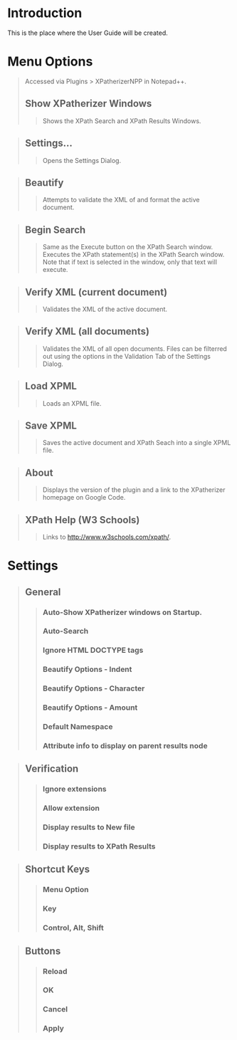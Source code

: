 
# Introduction #
This is the place where the User Guide will be created.
# Menu Options #
> Accessed via Plugins > XPatherizerNPP in Notepad++.
> ## Show XPatherizer Windows ##
> > Shows the XPath Search and XPath Results Windows.

> ## Settings... ##
> > Opens the Settings Dialog.

> ## Beautify ##
> > Attempts to validate the XML of and format the active document.

> ## Begin Search ##
> > Same as the Execute button on the XPath Search window. Executes the XPath statement(s) in the XPath Search window.  Note that if text is selected in the window, only that text will execute.

> ## Verify XML (current document) ##
> > Validates the XML of the active document.

> ## Verify XML (all documents) ##
> > Validates the XML of all open documents.  Files can be filterred out using the options in the Validation Tab of the Settings Dialog.

> ## Load XPML ##
> > Loads an XPML file.

> ## Save XPML ##
> > Saves the active document and XPath Seach into a single XPML file.

> ## About ##
> > Displays the version of the plugin and a link to the XPatherizer homepage on Google Code.

> ## XPath Help (W3 Schools) ##
> > Links to http://www.w3schools.com/xpath/.
# Settings #

> ## General ##
> > ### Auto-Show XPatherizer windows on Startup. ###
> > ### Auto-Search ###
> > ### Ignore HTML DOCTYPE tags ###
> > ### Beautify Options - Indent ###
> > ### Beautify Options - Character ###
> > ### Beautify Options - Amount ###
> > ### Default Namespace ###
> > ### Attribute info to display on parent results node ###

> ## Verification ##
> > ### Ignore extensions ###
> > ### Allow extension ###
> > ### Display results to New file ###
> > ### Display results to XPath Results ###

> ## Shortcut Keys ##
> > ### Menu Option ###
> > ### Key ###
> > ### Control, Alt, Shift ###

> ## Buttons ##
> > ### Reload ###
> > ### OK ###
> > ### Cancel ###
> > ### Apply ###